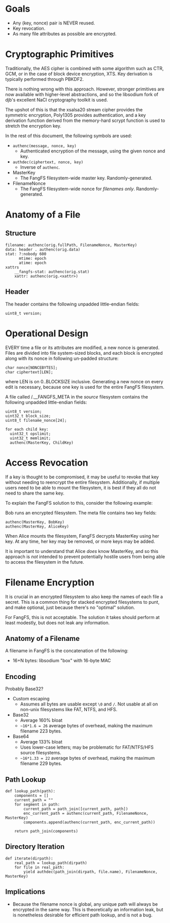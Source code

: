 Goals
=====

- Any (key, nonce) pair is NEVER reused.
- Key revocation.
- As many file attributes as possible are encrypted.

Cryptographic Primitives
========================

Traditionally, the AES cipher is combined with some algorithm
such as CTR, GCM, or in the case of block device encryption, XTS.
Key derivation is typically performed through PBKDF2.

There is nothing wrong with this approach. However, stronger primitives are
now available with higher-level abstractions, and so the libsodium fork
of djb's excellent NaCl cryptography toolkit is used.

The upshot of this is that the xsalsa20 stream cipher provides the symmetric
encryption, Poly1305 provides authentication, and a key derivation function
derived from the memory-hard scrypt function is used to stretch the encryption
key.

In the rest of this document, the following symbols are used:

- ``authenc(message, nonce, key)``
  - Authenticated encryption of the message, using the given nonce and key.
- ``authdec(ciphertext, nonce, key)``
  - Inverse of ``authenc``.
- MasterKey
  - The FangFS filesystem-wide master key. Randomly-generated.
- FilenameNonce
  - The FangFS filesystem-wide nonce for *filenames only*. Randomly-generated.

Anatomy of a File
=================

Structure
---------

    filename: authenc(orig.fullPath, FilenameNonce, MasterKey)
    data: header . authenc(orig.data)
    stat: ?:nobody 600
          mtime: epoch
          atime: epoch
    xattrs
        __fangfs-stat: authenc(orig.stat)
        xattr: authenc(orig.<xattr>)

Header
------

The header contains the following unpadded little-endian fields:

    uint8_t version;

Operational Design
==================

EVERY time a file or its attributes are modified, a new nonce is generated.
Files are divided into file system-sized blocks, and each block is
encrypted along with its nonce in following un-padded structure:

    char nonce[NONCEBYTES];
    char ciphertext[LEN];

where LEN is on 0..BLOCKSIZE inclusive.  Generating a new nonce on every edit
is necessary, because one key is used for the entire FangFS filesystem.

A file called /.__FANGFS_META in the *source* filesystem contains the
following unpadded little-endian fields:

    uint8_t version;
    uint32_t block_size;
    uint8_t filename_nonce[24];
  
    for each child key:
      uint32_t opslimit;
      uint32_t memlimit;
      authenc(MasterKey, ChildKey)

Access Revocation
=================

If a key is thought to be compromised, it may be useful to revoke that key
without needing to reencrypt the entire filesystem. Additionally, if multiple
users need to be able to mount the filesystem, it is best if they all do not
need to share the same key.

To explain the FangFS solution to this, consider the following example:

Bob runs an encrypted filesystem. The meta file contains two key fields:

    authenc(MasterKey, BobKey)
    authenc(MasterKey, AliceKey)

When Alice mounts the filesystem, FangFS decrypts MasterKey using her key.
At any time, her key may be removed, or more keys may be added.

It is important to understand that Alice *does* know MasterKey, and so this
approach is *not* intended to prevent potentially hostile users from being
able to access the filesystem in the future.

Filename Encryption
===================

It is crucial in an encrypted filesystem to also keep the names of each file
a secret. This is a common thing for stacked encrypted filesystems to punt,
and make optional, just because there's no "optimal" solution.

For FangFS, this is not acceptable. The solution it takes should perform at
least modestly, but does not leak any information.

Anatomy of a Filename
---------------------

A filename in FangFS is the concatenation of the following:

- 16+N bytes: libsodium "box" with 16-byte MAC

Encoding
--------

Probably Base32?

- Custom escaping
  - Assumes all bytes are usable except ``\0`` and ``/``. Not usable at all on
    non-unix filesystems like FAT, NTFS, and HFS.
- Base32
  - Average 160% bloat
  - ``~16*1.6 = 26`` average bytes of overhead, making the maximum filename
    223 bytes.
- Base64
  - Average 133% bloat
  - Uses lower-case letters; may be problematic for FAT/NTFS/HFS source
    filesystems. 
  - ``~16*1.33 = 22`` average bytes of overhead, making the maximum filename
    229 bytes.

Path Lookup
-----------

    def lookup_path(path):
        components = []
        current_path = ""
        for segment in path:
            current_path = path_join([current_path, path])
            enc_current_path = authenc(current_path, FilenameNonce, MasterKey)
            components.append(authenc(current_path, enc_current_path))

        return path_join(components)

Directory Iteration
-------------------

    def iterate(dirpath):
        real_path = lookup_path(dirpath)
        for file in real_path:
            yield authdec(path_join(dirpath, file.name), FilenameNonce, MasterKey)

Implications
------------

- Because the filename nonce is global, any unique path will always be
  encrypted in the same way. This is theoretically an information leak,
  but is nonetheless desirable for efficient path lookup, and is not a bug.
